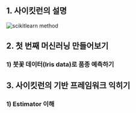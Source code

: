 #
## 1. 사이킷런의 설명

![scikitlearn method](https://user-images.githubusercontent.com/49123169/72659123-3c0a3600-39fe-11ea-9f33-d2ea5241fcfa.PNG)

## 2. 첫 번째 머신러닝 만들어보기
### 1) 붓꽃 데이터(Iris data)로 품종 예측하기

## 3. 사이킷런의 기반 프레임워크 익히기
### 1) Estimator 이해

